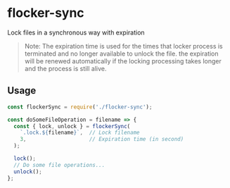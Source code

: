 # flocker-sync

Lock files in a synchronous way with expiration

> Note: The expiration time is used for the times that locker process is terminated and no longer available to unlock the file. the expiration will be renewed automatically if the locking processing takes longer and the process is still alive.

## Usage

```js
const flockerSync = require('./flocker-sync');

const doSomeFileOperation = filename => {
  const { lock, unlock } = flockerSync(
    `.lock.${filename}`,  // Lock filename
    3,                    // Expiration time (in second)
  );

  lock();
  // Do some file operations...
  unlock();
};

```
